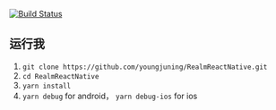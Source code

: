 [![Build Status](https://travis-ci.org/youngjuning/RealmReactNative.svg?branch=master)](https://travis-ci.org/youngjuning/RealmReactNative)

## 运行我

1. `git clone https://github.com/youngjuning/RealmReactNative.git`
2. `cd RealmReactNative`
3. `yarn install`
4. `yarn debug` for android， `yarn debug-ios` for ios
